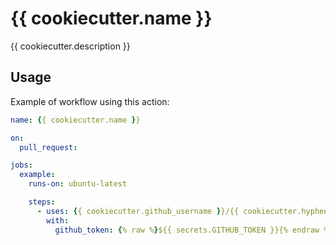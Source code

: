 # {{ cookiecutter.name }}

{{ cookiecutter.description }}

## Usage

Example of workflow using this action:

```yaml
name: {{ cookiecutter.name }}

on:
  pull_request:

jobs:
  example:
    runs-on: ubuntu-latest

    steps:
      - uses: {{ cookiecutter.github_username }}/{{ cookiecutter.hyphenated_name }}@main
        with:
          github_token: {% raw %}${{ secrets.GITHUB_TOKEN }}{% endraw %}
```
